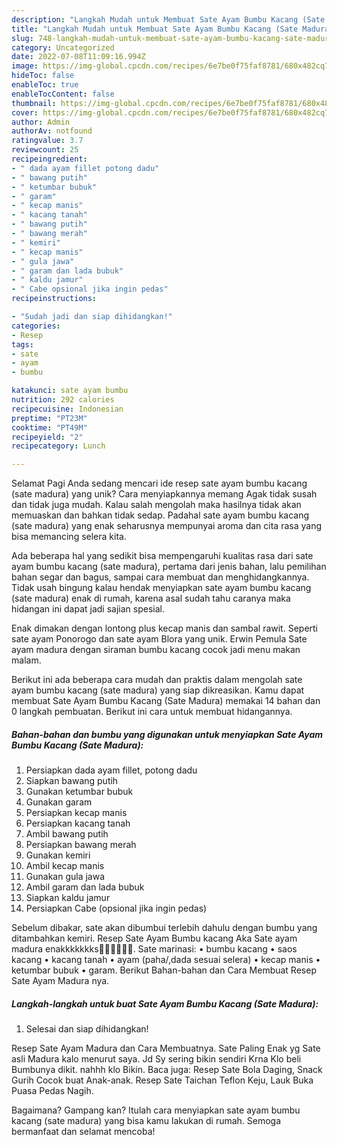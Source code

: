 ```yaml
---
description: "Langkah Mudah untuk Membuat Sate Ayam Bumbu Kacang (Sate Madura) yang Lezat Sekali"
title: "Langkah Mudah untuk Membuat Sate Ayam Bumbu Kacang (Sate Madura) yang Lezat Sekali"
slug: 748-langkah-mudah-untuk-membuat-sate-ayam-bumbu-kacang-sate-madura-yang-lezat-sekali
category: Uncategorized
date: 2022-07-08T11:09:16.994Z
image: https://img-global.cpcdn.com/recipes/6e7be0f75faf8781/680x482cq70/sate-ayam-bumbu-kacang-sate-madura-foto-resep-utama.jpg
hideToc: false
enableToc: true
enableTocContent: false
thumbnail: https://img-global.cpcdn.com/recipes/6e7be0f75faf8781/680x482cq70/sate-ayam-bumbu-kacang-sate-madura-foto-resep-utama.jpg
cover: https://img-global.cpcdn.com/recipes/6e7be0f75faf8781/680x482cq70/sate-ayam-bumbu-kacang-sate-madura-foto-resep-utama.jpg
author: Admin
authorAv: notfound
ratingvalue: 3.7
reviewcount: 25
recipeingredient:
- " dada ayam fillet potong dadu"
- " bawang putih"
- " ketumbar bubuk"
- " garam"
- " kecap manis"
- " kacang tanah"
- " bawang putih"
- " bawang merah"
- " kemiri"
- " kecap manis"
- " gula jawa"
- " garam dan lada bubuk"
- " kaldu jamur"
- " Cabe opsional jika ingin pedas"
recipeinstructions:

- "Sudah jadi dan siap dihidangkan!"
categories:
- Resep
tags:
- sate
- ayam
- bumbu

katakunci: sate ayam bumbu 
nutrition: 292 calories
recipecuisine: Indonesian
preptime: "PT23M"
cooktime: "PT49M"
recipeyield: "2"
recipecategory: Lunch

---
```



Selamat Pagi Anda sedang mencari ide resep sate ayam bumbu kacang (sate madura) yang unik? Cara menyiapkannya memang Agak tidak susah dan tidak juga mudah. Kalau salah mengolah maka hasilnya tidak akan memuaskan dan bahkan tidak sedap. Padahal sate ayam bumbu kacang (sate madura) yang enak seharusnya mempunyai aroma dan cita rasa yang bisa memancing selera kita.


Ada beberapa hal yang sedikit bisa mempengaruhi kualitas rasa dari sate ayam bumbu kacang (sate madura), pertama dari jenis bahan, lalu pemilihan bahan segar dan bagus, sampai cara membuat dan menghidangkannya. Tidak usah bingung kalau hendak menyiapkan sate ayam bumbu kacang (sate madura) enak di rumah, karena asal sudah tahu caranya maka hidangan ini dapat jadi sajian spesial.

Enak dimakan dengan lontong plus kecap manis dan sambal rawit. Seperti sate ayam Ponorogo dan sate ayam Blora yang unik. Erwin Pemula Sate ayam madura dengan siraman bumbu kacang cocok jadi menu makan malam.


Berikut ini ada beberapa cara mudah dan praktis dalam mengolah sate ayam bumbu kacang (sate madura) yang siap dikreasikan. Kamu dapat membuat Sate Ayam Bumbu Kacang (Sate Madura) memakai 14 bahan dan 0 langkah pembuatan. Berikut ini cara untuk membuat hidangannya.

<!--inarticleads1-->

##### Bahan-bahan dan bumbu yang digunakan untuk menyiapkan Sate Ayam Bumbu Kacang (Sate Madura):

1. Persiapkan  dada ayam fillet, potong dadu
1. Siapkan  bawang putih
1. Gunakan  ketumbar bubuk
1. Gunakan  garam
1. Persiapkan  kecap manis
1. Persiapkan  kacang tanah
1. Ambil  bawang putih
1. Persiapkan  bawang merah
1. Gunakan  kemiri
1. Ambil  kecap manis
1. Gunakan  gula jawa
1. Ambil  garam dan lada bubuk
1. Siapkan  kaldu jamur
1. Persiapkan  Cabe (opsional jika ingin pedas)


Sebelum dibakar, sate akan dibumbui terlebih dahulu dengan bumbu yang ditambahkan kemiri. Resep Sate Ayam Bumbu kacang Aka Sate ayam madura enakkkkkkks🍢🍢🍢😋😋😋. Sate marinasi: • bumbu kacang • saos kacang • kacang tanah • ayam (paha/,dada sesuai selera) • kecap manis • ketumbar bubuk • garam. Berikut Bahan-bahan dan Cara Membuat Resep Sate Ayam Madura nya. 

<!--inarticleads2-->

##### Langkah-langkah untuk buat Sate Ayam Bumbu Kacang (Sate Madura):


1. Selesai dan siap dihidangkan!

Resep Sate Ayam Madura dan Cara Membuatnya. Sate Paling Enak yg Sate asli Madura kalo menurut saya. Jd Sy sering bikin sendiri Krna Klo beli Bumbunya dikit. nahhh klo Bikin. Baca juga: Resep Sate Bola Daging, Snack Gurih Cocok buat Anak-anak. Resep Sate Taichan Teflon Keju, Lauk Buka Puasa Pedas Nagih. 

Bagaimana? Gampang kan? Itulah cara menyiapkan sate ayam bumbu kacang (sate madura) yang bisa kamu lakukan di rumah. Semoga bermanfaat dan selamat mencoba!
